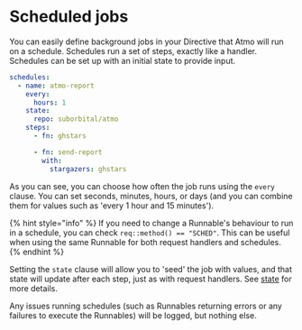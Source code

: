 # Scheduled jobs

You can easily define background jobs in your Directive that Atmo will run on a schedule. Schedules run a set of steps, exactly like a handler. Schedules can be set up with an initial state to provide input.

```yaml
schedules:
  - name: atmo-report
    every:
      hours: 1
    state:
      repo: suborbital/atmo
    steps:
      - fn: ghstars

      - fn: send-report
        with:
          stargazers: ghstars
```

As you can see, you can choose how often the job runs using the `every` clause. You can set seconds, minutes, hours, or days \(and you can combine them for values such as 'every 1 hour and 15 minutes'\).

{% hint style="info" %}
If you need to change a Runnable's behaviour to run in a schedule, you can check `req::method() == "SCHED"`. This can be useful when using the same Runnable for both request handlers and schedules.
{% endhint %}

Setting the `state` clause will allow you to 'seed' the job with values, and that state will update after each step, just as with request handlers. See [state](../concepts/state.md) for more details.

Any issues running schedules \(such as Runnables returning errors or any failures to execute the Runnables\) will be logged, but nothing else.

